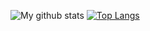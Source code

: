 ![My github stats](https://github-readme-stats.vercel.app/api?username=lzyzlzy&show_icons=true)
[![Top Langs](https://github-readme-stats.vercel.app/api/top-langs/?username=lzyzlzy&layout=compact&langs_count=10)](https://github.com/anuraghazra/github-readme-stats)
